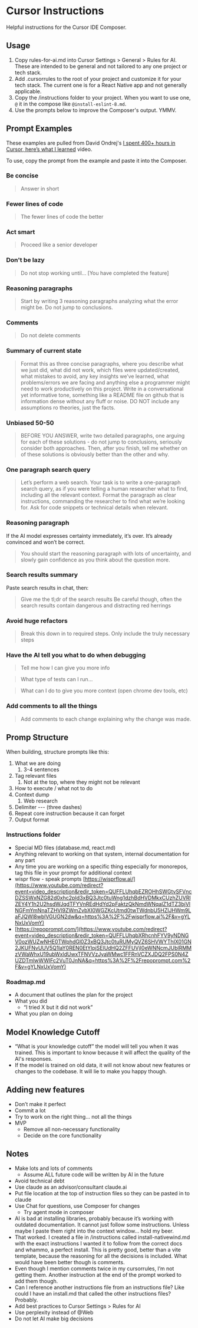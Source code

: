 # Cursor Instructions

Helpful instructions for the Cursor IDE Composer.

## Usage

1. Copy rules-for-ai.md into Cursor Settings > General > Rules for AI. These are intended to be general and not tailored to any one project or tech stack.
2. Add .cursorrules to the root of your project and customize it for your tech stack. The current one is for a React Native app and not generally applicable.
3. Copy the /instructions folder to your project. When you want to use one, `@` it in the compose like `@install-eslint-8.md`.
4. Use the prompts below to improve the Composer's output. YMMV.

## Prompt Examples

These examples are pulled from David Ondrej's [I spent 400+ hours in Cursor, here’s what I learned](https://www.youtube.com/watch?v=gYLNxUxVomY&list=LL&index=1) video.

To use, copy the prompt from the example and paste it into the Composer.

### Be concise

> Answer in short

### Fewer lines of code

> The fewer lines of code the better

### Act smart

> Proceed like a senior developer

### Don't be lazy

> Do not stop working until… [You have completed the feature]

### Reasoning paragraphs

> Start by writing 3 reasoning paragraphs analyzing what the error might be. Do not jump to conclusions.

### Comments

> Do not delete comments

### Summary of current state

> Format this as three concise paragraphs, where you describe what we just did, what did not work, which files were updated/created, what mistakes to avoid, any key insights we’ve learned, what problems/errors we are facing and anything else a programmer might need to work productively on this project.
> Write in a conversational yet informative tone, something like a README file on github that is information dense without any fluff or noise. DO NOT include any assumptions ro theories, just the facts.

### Unbiased 50-50

> BEFORE YOU ANSWER, write two detailed paragraphs, one arguing for each of these solutions - do not jump to conclusions, seriously consider both approaches.
> Then, after you finish, tell me whether on of these solutions is obviously better than the other and why.

### One paragraph search query

> Let’s perform a web search. Your task is to write a one-paragraph search query, as if you were telling a human researcher what to find, including all the relevant context. Format the paragraph as clear instructions, commanding the researcher to find what we’re looking for. Ask for code snippets or technical details when relevant.

### Reasoning paragraph

If the AI model expresses certainty immediately, it’s over. It’s already convinced and won’t be correct.

> You should start the reasoning paragraph with lots of uncertainty, and slowly gain confidence as you think about the question more.

### Search results summary

Paste search results in chat, then:

> Give me the tl;dr of the search results
> Be careful though, often the search results contain dangerous and distracting red herrings

### Avoid huge refactors

> Break this down in to required steps.
> Only include the truly necessary steps

### Have the AI tell you what to do when debugging

> Tell me how I can give you more info

> What type of tests can I run…

> What can I do to give you more context (open chrome dev tools, etc)

### Add comments to all the things

> Add comments to each change explaining why the change was made.

## Promp Structure

When building, structure prompts like this:

1. What we are doing
   1. 3-4 sentences
2. Tag relevant files
   1. Not at the top, where they might not be relevant
3. How to execute / what not to do
4. Context dump
   1. Web research
5. Delimiter --- (three dashes)
6. Repeat core instruction because it can forget
7. Output format

### Instructions folder

* Special MD files (database.md, react.md)
* Anything relevant to working on that system, internal documentation for any part
* Any time you are working on a specific thing especially for monorepos, tag this file in your prompt for additional context
* wispr flow - speak prompts [https://wisprflow.ai/](https://www.youtube.com/redirect?event=video_description&redir_token=QUFFLUhqbEZROHhSWGtvSFVncDZSSWxNZG82d0xhc2pId3xBQ3Jtc0tuWng1dzhBdHVDMkxCUzhZUVRlZEY4Y1h2U2hsdWJqdTFYVnREdHdYd2pFaktzQkNmdWNqalZ1dTZ3bjVlNGFmYmNnaTZHVl9ZWmZvbXI0WGZKcUtmd0twTWdnbU5HZlJHWm9LaFJQWl8wblVGUGN2dw&q=https%3A%2F%2Fwisprflow.ai%2F&v=gYLNxUxVomY)
* [https://repoprompt.com/](https://www.youtube.com/redirect?event=video_description&redir_token=QUFFLUhqbXRhcnhFYV9yNDNGV0ozWUZwNHE0TWphdGl0Z3xBQ3Jtc0tuRUMyQVZ6SHVWYThIX01GN2JKUFNvUUV5Q1laY0REN0EtYlpjSElUdHQ2ZFFUVjI0eWNNcmJUblRMMzVWaWhxU19ubWxldUwxTFNVVzJyaWMwc1FFRnVCZXJDQ2FPS0N4ZUZDTmlwWWlFc2VuT0JnNA&q=https%3A%2F%2Frepoprompt.com%2F&v=gYLNxUxVomY)

### Roadmap.md

* A document that outlines the plan for the project
* What you did
  * “I tried X but it did not work”
* What you plan on doing

## Model Knowledge Cutoff

* “What is your knowledge cutoff” the model will tell you when it was trained. This is important to know because it will affect the quality of the AI's responses.
* If the model is trained on old data, it will not know about new features or changes to the codebase. It will lie to make you happy though.

## Adding new features

* Don’t make it perfect
* Commit a lot
* Try to work on the right thing… not all the things
* MVP
  * Remove all non-necessary functionality
  * Decide on the core functionality

## Notes

* Make lots and lots of comments
  * Assume ALL future code will be written by AI in the future
* Avoid technical debt
* Use claude as an advisor/consultant claude.ai
* Put file location at the top of instruction files so they can be pasted in to claude
* Use Chat for questions, use Composer for changes
  * Try agent mode in composer
* AI is bad at installing libraries, probably because it’s working with outdated documentation. It cannot just follow some instructions. Unless maybe I paste them right into the context window… hold my beer.
* That worked. I created a file in /instructions called install-nativewind.md with the exact instructions I wanted it to follow from the correct docs and whammo, a perfect install. This is pretty good, better than a vite template, because the reasoning for all the decisions is included. What would have been better though is comments.
* Even though I mention comments twice in my cursorrules, I’m not getting them. Another instruction at the end of the prompt worked to add them though.
* Can I reference another instructions file from an instructions file? Like could I have an install.md that called the other instructions files? Probably.
* Add best practices to Cursor Settings > Rules for AI
* Use perplexity instead of @Web
* Do not let AI make big decisions
